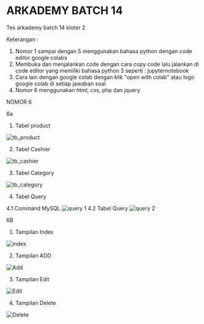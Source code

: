# ARKADEMY BATCH 14
Tes arkademy batch 14 kloter 2

Keterangan :
1. Nomor 1 sampai dengan 5 menggunakan bahasa python dengan code editor google colabs
2. Membuka dan menjalankan code dengan cara copy code lalu jalankan di code editor yang memiliki bahasa python 3 seperti : jupyternotebook
3. Cara lain dengan google colab dengan klik "open with colab" atau logo google colab di setiap jawaban soal
4. Nomor 6 menggunakan html, css, php dan jquery



NOMOR 6

6a

1. Tabel product

![tb_product](https://user-images.githubusercontent.com/57278324/71763715-9d67da80-2f11-11ea-92fc-4d443e3b5d0f.JPG)

2. Tabel Cashier

![tb_cashier](https://user-images.githubusercontent.com/57278324/71763831-2e8b8100-2f13-11ea-8bce-4e3db4f39422.JPG)

3. Tabel Category

![tb_category](https://user-images.githubusercontent.com/57278324/71763834-2f241780-2f13-11ea-9795-146adb454f2a.JPG)

4. Tabel Query

4.1 Command MySQL
![query 1](https://user-images.githubusercontent.com/57278324/71763833-2f241780-2f13-11ea-80fc-728e2b63e5fd.JPG)
4.2 Tabel Query
![query 2](https://user-images.githubusercontent.com/57278324/71763832-2e8b8100-2f13-11ea-862a-1e7b21485b1f.JPG)

6B

1. Tampilan Index

![index](https://user-images.githubusercontent.com/57278324/71763841-3fd48d80-2f13-11ea-8756-a397d10bd15c.JPG)

2. Tampilan ADD

![Add](https://user-images.githubusercontent.com/57278324/71763839-3f3bf700-2f13-11ea-9b5c-9ce505d23a67.JPG)

3. Tampilan Edit

![Edit](https://user-images.githubusercontent.com/57278324/71763842-3fd48d80-2f13-11ea-911b-198fe38c53dd.JPG)

4. Tampilan Delete

![Delete](https://user-images.githubusercontent.com/57278324/71763840-3f3bf700-2f13-11ea-8186-6dab102eaee1.JPG)


